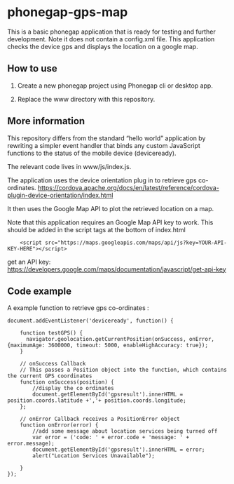# phonegap-gps-map
This is a basic phonegap application that is ready for testing and further development.
Note it does not contain a config.xml file.
This application checks the device gps and displays the location on a google map.

How to use
----------
1. Create a new phonegap project using Phonegap cli or desktop app.

2. Replace the www directory with this repository.

More information
----------
This repository differs from the standard “hello world” application by rewriting a simpler event handler that binds any custom JavaScript functions to the status of the mobile device (deviceready).

The relevant code lives in www/js/index.js.

The application uses the device orientation plug in to retrieve gps co-ordinates.
https://cordova.apache.org/docs/en/latest/reference/cordova-plugin-device-orientation/index.html

It then uses the Google Map API to plot the retrieved location on a map.

Note that this application requires an Google Map API key to work. This should be added in the script tags at the bottom of index.html 
```
    <script src="https://maps.googleapis.com/maps/api/js?key=YOUR-API-KEY-HERE"></script>

```
get an API key: https://developers.google.com/maps/documentation/javascript/get-api-key

Code example
------------

A example function to retrieve gps co-ordinates :
```
document.addEventListener('deviceready', function() {
    
    function testGPS() {
	  navigator.geolocation.getCurrentPosition(onSuccess, onError, {maximumAge: 3600000, timeout: 5000, enableHighAccuracy: true}); 
	}

    // onSuccess Callback
	// This passes a Position object into the function, which contains the current GPS coordinates
	function onSuccess(position) {
		//display the co ordinates
	    document.getElementById('gpsresult').innerHTML = position.coords.latitude +','+ position.coords.longitude;
	};

	// onError Callback receives a PositionError object
	function onError(error) {
	    //add some message about location services being turned off
	    var error = ('code: ' + error.code + 'message: ' + error.message);
	    document.getElementById('gpsresult').innerHTML = error;
	    alert("Location Services Unavailable");

	}
});
```